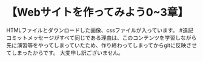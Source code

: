 # 【Webサイトを作ってみよう0~3章】
HTMLファイルとダウンロードした画像、cssファイルが入っています。
#追記
コミットメッセージがすべて同じである理由は、このコンテンツを学習しながら先に演習等をやってしまっていたため、作り終わってしまってからgitに反映させてしまったからです。
大変申し訳ございません。
